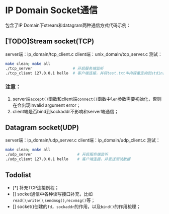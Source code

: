 # IP Domain Socket通信
包含了IP Domain下stream和datagram两种通信方式代码示例：
## [TODO]Stream socket(TCP)
server端：ip_domain/tcp_client.c
client端：unix_domain/tcp_server.c
测试：
```bash
make clean; make all
./tcp_server                  # 开启服务端监听
./tcp_client 127.0.0.1 hello  # 客户端连接，并将test.txt中内容重定向到stdin发送给服务端
```
### 注意：
1. server端`accept()`函数和client端`connect()`函数中`len`参数需要初始化，否则在会出现Invalid argument error；
2. client端是否bind到sockaddr不影响和server端通信；

## Datagram socket(UDP)
server端：ip_domain/udp_server.c
client端：ip_domain/udp_client.c
测试：
```bash
make clean; make all
./udp_server                    # 开启服务端监听
./udp_client 127.0.0.1 hello    # 客户端连接，并发送测试数据
```


## Todolist
- [*] 补充TCP连接例程；
- [] socket通信中各种读写接口补充，比如`read()`,`write()`,`sendmsg()`,`recvmsg()`等；
- [] socket()创建的`fd`，`sockaddr`的作用，以及`bind()`的作用梳理；
